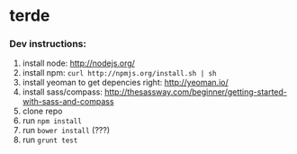 terde
=====


### Dev instructions:
  1. install node: http://nodejs.org/
  2. install npm: `curl http://npmjs.org/install.sh | sh`
  3. install yeoman to get depencies right: http://yeoman.io/ 
  4. install sass/compass: http://thesassway.com/beginner/getting-started-with-sass-and-compass
  5. clone repo 
  6. run `npm install`
  6. run `bower install` (???)
  7. run `grunt test`



